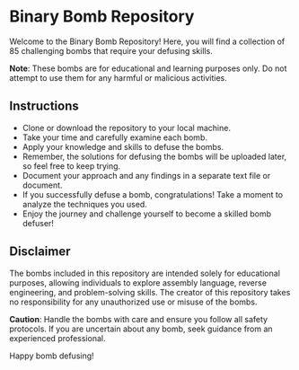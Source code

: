 # Binary Bomb Repository

Welcome to the Binary Bomb Repository! Here, you will find a collection of 85 challenging bombs that require your defusing skills.

**Note**: These bombs are for educational and learning purposes only. Do not attempt to use them for any harmful or malicious activities.

## Instructions

- Clone or download the repository to your local machine.
- Take your time and carefully examine each bomb.
- Apply your knowledge and skills to defuse the bombs.
- Remember, the solutions for defusing the bombs will be uploaded later, so feel free to keep trying.
- Document your approach and any findings in a separate text file or document.
- If you successfully defuse a bomb, congratulations! Take a moment to analyze the techniques you used.
- Enjoy the journey and challenge yourself to become a skilled bomb defuser!

## Disclaimer

The bombs included in this repository are intended solely for educational purposes, allowing individuals to explore assembly language, reverse engineering, and problem-solving skills. The creator of this repository takes no responsibility for any unauthorized use or misuse of the bombs.

**Caution**: Handle the bombs with care and ensure you follow all safety protocols. If you are uncertain about any bomb, seek guidance from an experienced professional.

Happy bomb defusing!

